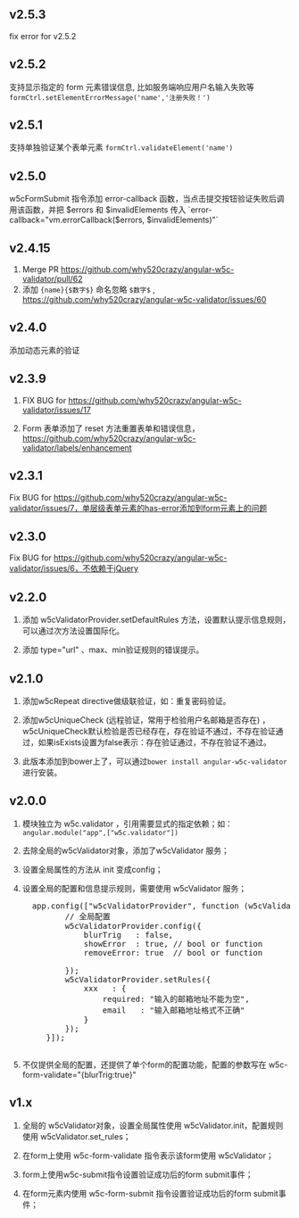 ## v2.5.3
fix error for v2.5.2
## v2.5.2
支持显示指定的 form 元素错误信息, 比如服务端响应用户名输入失败等  `formCtrl.setElementErrorMessage('name','注册失败！')`

## v2.5.1
支持单独验证某个表单元素  `formCtrl.validateElement('name')`

## v2.5.0
w5cFormSubmit 指令添加 error-callback 函数，当点击提交按钮验证失败后调用该函数，并把 $errors 和 $invalidElements 传入
`error-callback="vm.errorCallback($errors, $invalidElements)"`

## v2.4.15
1. Merge PR https://github.com/why520crazy/angular-w5c-validator/pull/62
1. 添加 `{name}{$数字$}` 命名忽略 `$数字$` , https://github.com/why520crazy/angular-w5c-validator/issues/60

## v2.4.0
添加动态元素的验证

## v2.3.9

1. FIX BUG for https://github.com/why520crazy/angular-w5c-validator/issues/17

1. Form 表单添加了 reset 方法重置表单和错误信息，https://github.com/why520crazy/angular-w5c-validator/labels/enhancement

## v2.3.1
Fix BUG for https://github.com/why520crazy/angular-w5c-validator/issues/7，单层级表单元素的has-error添加到form元素上的问题

## v2.3.0
Fix BUG for https://github.com/why520crazy/angular-w5c-validator/issues/6，不依赖于jQuery

## v2.2.0

1. 添加 w5cValidatorProvider.setDefaultRules 方法，设置默认提示信息规则，可以通过次方法设置国际化。

1. 添加 type="url" 、max、min验证规则的错误提示。

## v2.1.0

1. 添加w5cRepeat directive做级联验证，如：重复密码验证。

1. 添加w5cUniqueCheck (远程验证，常用于检验用户名邮箱是否存在) ，w5cUniqueCheck默认检验是否已经存在，存在验证不通过，不存在验证通过，如果isExists设置为false表示：存在验证通过，不存在验证不通过。

1. 此版本添加到bower上了，可以通过`bower install angular-w5c-validator` 进行安装。

## v2.0.0

1. 模块独立为 w5c.validator ，引用需要显式的指定依赖；如：```angular.module("app",["w5c.validator"])```

1. 去除全局的w5cValidator对象，添加了w5cValidator 服务；

1. 设置全局属性的方法从 init 变成config；

1. 设置全局的配置和信息提示规则，需要使用 w5cValidator 服务；
    <pre>
     app.config(["w5cValidatorProvider", function (w5cValidatorProvider) {
            // 全局配置
            w5cValidatorProvider.config({
                blurTrig   : false,
                showError  : true, // bool or function
                removeError: true  // bool or function

            });
            w5cValidatorProvider.setRules({
                xxx   : {
                    required: "输入的邮箱地址不能为空",
                    email   : "输入邮箱地址格式不正确"
                }
            });
        }]);
    </pre>

1. 不仅提供全局的配置，还提供了单个form的配置功能，配置的参数写在 w5c-form-validate="{blurTrig:true}"

## v1.x


1. 全局的 w5cValidator对象，设置全局属性使用 w5cValidator.init，配置规则使用 w5cValidator.set_rules；

1. 在form上使用 w5c-form-validate 指令表示该form使用 w5cValidator；

1. form上使用w5c-submit指令设置验证成功后的form submit事件；

1. 在form元素内使用 w5c-form-submit 指令设置验证成功后的form submit事件；
